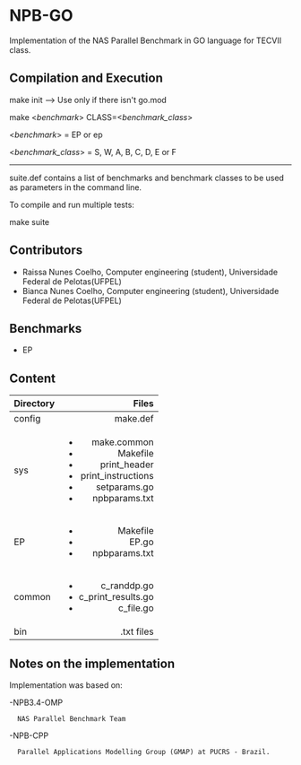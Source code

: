 # NPB-GO
Implementation of the NAS Parallel Benchmark in GO language for TECVII class.

## Compilation and Execution

make init --> Use only if there isn't go.mod

make <_benchmark_> CLASS=<_benchmark_class_>

<_benchmark_> = EP or ep

<_benchmark_class_> = S, W, A, B, C, D, E or F

---------------------------------------------

suite.def contains a list of benchmarks and benchmark classes to be used as parameters in the command line.

To compile and run multiple tests:

make suite

## Contributors
- Raissa Nunes Coelho, Computer engineering (student), Universidade Federal de Pelotas(UFPEL)
- Bianca Nunes Coelho, Computer engineering (student), Universidade Federal de Pelotas(UFPEL)

## Benchmarks
- EP

## Content
|Directory |Files |
| :---|---:|
|config | make.def|
|sys | <ul><li>make.common</li><li>Makefile</li><li>print_header</li><li>print_instructions</li><li>setparams.go</li><li>npbparams.txt</li></ul>|
|EP | <ul><li>Makefile</li><li>EP.go</li><li>npbparams.txt</li></ul> |
|common | <ul><li>c_randdp.go</li><li>c_print_results.go</li><li>c_file.go</li></ul>  |
|bin | .txt files |

## Notes on the implementation
Implementation was based on:

  -NPB3.4-OMP
      
      NAS Parallel Benchmark Team
  
  -NPB-CPP
  
      Parallel Applications Modelling Group (GMAP) at PUCRS - Brazil.
